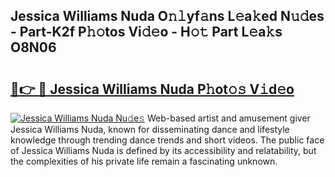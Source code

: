 ## Jessica Williams Nuda O𝚗𝚕yf𝚊ns L𝚎a𝚔ed N𝚞𝚍es - Part-K2f P𝚑𝚘tos Vi𝚍𝚎o - H𝚘𝚝 Part L𝚎a𝚔s O8N06

# <h2><a href="http://kf7wt2c.oniu.top/?m=Jessica+Williams+Nuda">🔗👉 🔴 Jessica Williams Nuda P𝚑ot𝚘𝚜 V𝚒d𝚎o</a></h2>

[![Jessica Williams Nuda Nu𝚍e𝚜](https://i.imgur.com/0qMVB7G.gif)](http://kf7wt2c.oniu.top/?m=Jessica+Williams+Nuda)
Web-based artist and amusement giver Jessica Williams Nuda, known for disseminating dance and lifestyle knowledge through trending dance trends and short videos. The public face of Jessica Williams Nuda is defined by its accessibility and relatability, but the complexities of his private life remain a fascinating unknown.  
